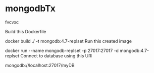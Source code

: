 # mongodbTx
fvcvxc

Build this Dockerfile

docker build ./ -t mongodb:4.7-replset
Run this created image

docker run --name mongodb-replset -p 27017:27017 -d mongodb:4.7-replset
Connect to database using this URI

mongodb://localhost:27017/myDB